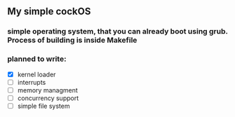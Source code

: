 ## My simple cockOS

### simple operating system, that you can already boot using grub. Process of building is inside Makefile
### planned to write:
- [x] kernel loader
- [ ] interrupts
- [ ] memory managment
- [ ] concurrency support
- [ ] simple file system
